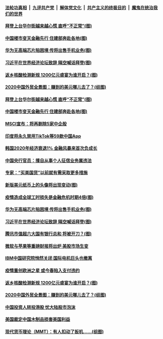 

####  [法轮功真相](../../../../basic/blob/master/README.md?t=01270902) &nbsp;|&nbsp; [九评共产党](../../../../9ping.md/blob/master/README.md?t=01270902) &nbsp;|&nbsp; [解体党文化](../../../../jtdwh.md/blob/master/README.md?t=01270902)  &nbsp;|&nbsp; [共产主义的终极目的](../../../../gczydzjmd.md/blob/master/README.md?t=01270902) &nbsp;|&nbsp; [魔鬼在统治我们的世界](../../../../mgztzwmdsj.md/blob/master/README.md?t=01270902) 

#### [拜登上台华尔街越来越心慌 直呼“不正常”(图)](../pages/p5/960445.md?t=01270902) 

#### [中国楼市变天金融先行 住建部奔赴各地(图)](../pages/p5/960420.md?t=01270902) 

#### [华为无高端芯片陷困境 传将出售手机业务(图)](../pages/p5/960343.md?t=01270902) 

#### [习近平在世界经济论坛致辞 隔空喊话拜登(图)](../pages/p5/960325.md?t=01270902) 

#### [返乡核酸检测新规 1200亿元盛宴为谁开启？(图)](../pages/p5/960267.md?t=01270902) 

#### [2020中国外贸全景图：赚到的美元哪儿去了？(组图)](../pages/p5/960231.md?t=01270902) 

#### [拜登上台华尔街越来越心慌 直呼“不正常”(图)](../pages/p5/960445.md?t=01270902) 

#### [中国楼市变天金融先行 住建部奔赴各地(图)](../pages/p5/960420.md?t=01270902) 

#### [MSCI宣布：将再剔除5家中企股](../pages/p5/960393.md?t=01270902) 

#### [印度将永久禁用TikTok等59款中国App](../pages/p5/960392.md?t=01270902) 

#### [韩国2020年经济衰退1% 金融风暴来首次负成长](../pages/p5/960391.md?t=01270902) 

#### [中国央行官员：擅自从事个人征信业务属违法](../pages/p5/960390.md?t=01270902) 

#### [专家：“买美国货”以前就有需采取更多措施](../pages/p5/960360.md?t=01270902) 

#### [新版美元纸币上的头像将出现变动(图)](../pages/p5/960359.md?t=01270902) 

#### [疫情造成全球工时损失是金融危机时期4倍(图)](../pages/p5/960353.md?t=01270902) 

#### [华为无高端芯片陷困境 传将出售手机业务(图)](../pages/p5/960343.md?t=01270902) 

#### [习近平在世界经济论坛致辞 隔空喊话拜登(图)](../pages/p5/960325.md?t=01270902) 

#### [腾讯市值超六大国有银行总和 将被开刀？(图)](../pages/p5/960316.md?t=01270902) 

#### [微软与苹果等重磅财报将出炉 美股市场生变](../pages/p5/960313.md?t=01270902) 

#### [IBM中国研究院悄然关闭 国际电机巨头也撤离](../pages/p5/960305.md?t=01270902) 

#### [疫情重创欧洲之星 或今春陷入支付违约](../pages/p5/960303.md?t=01270902) 

#### [返乡核酸检测新规 1200亿元盛宴为谁开启？(图)](../pages/p5/960267.md?t=01270902) 

#### [2020中国外贸全景图：赚到的美元哪儿去了？(组图)](../pages/p5/960231.md?t=01270902) 

#### [中国投资人转投港股 忧大陆股市泡沫](../pages/p5/960255.md?t=01270902) 

#### [美国裁定中国木制品损害美国利益](../pages/p5/960253.md?t=01270902) 

#### [现代货币理论（MMT）：有人扣动了扳机……(组图)](../pages/p5/960236.md?t=01270902) 

